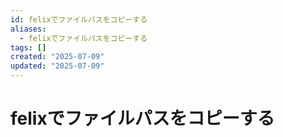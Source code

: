```yaml
---
id: felixでファイルパスをコピーする
aliases:
  - felixでファイルパスをコピーする
tags: []
created: "2025-07-09"
updated: "2025-07-09"
---
```


# felixでファイルパスをコピーする

